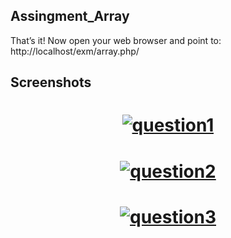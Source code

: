 ## Assingment_Array

 That’s it! Now open your web browser and point to:
http://localhost/exm/array.php/

## Screenshots
<div align="center">
  <p>
    <h1>
      <a href="http://localhost/exm/array.php/question1.php">
        <img src="(img/b.PNG)" alt="question1" />
      </a>
      <br />
    </h1>
  </p>
</div>
<div align="center">
  <p>
    <h1>
      <a href="http://localhost/exm/array.php/question2.php">
        <img src="(img/c.PNG)" alt="question2" />
      </a>
      <br />
    </h1>
  </p>
</div>
<div align="center">
  <p>
    <h1>
      <a href="http://localhost/exm/array.php/question3.php">
        <img src="(img/d.PNG)" alt="question3" />
      </a>
      <br />
    </h1>
  </p>
</div>

